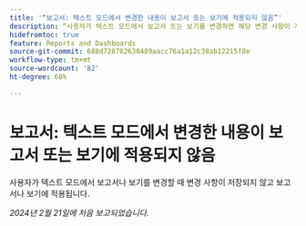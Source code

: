 ```yaml
---
title: '“보고서: 텍스트 모드에서 변경한 내용이 보고서 또는 보기에 적용되지 않음”'
description: “사용자가 텍스트 모드에서 보고서 또는 보기를 변경하면 해당 변경 사항이 저장되지 않고 보고서 또는 보기에 적용됩니다.”
hidefromtoc: true
feature: Reports and Dashboards
source-git-commit: 688d728782638489aacc76a1a12c38ab12215f8e
workflow-type: tm+mt
source-wordcount: '82'
ht-degree: 68%

---
```



# 보고서: 텍스트 모드에서 변경한 내용이 보고서 또는 보기에 적용되지 않음

사용자가 텍스트 모드에서 보고서나 보기를 변경할 때 변경 사항이 저장되지 않고 보고서나 보기에 적용됩니다.

_2024년 2월 21일에 처음 보고되었습니다._
